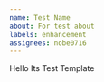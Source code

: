 ```yaml
---
name: Test Name
about: For test about
labels: enhancement
assignees: nobe0716
---
```


Hello Its Test Template
